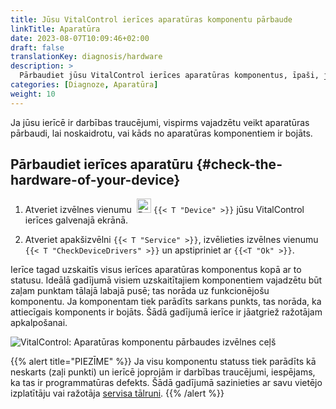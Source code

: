 ```yaml
---
title: Jūsu VitalControl ierīces aparatūras komponentu pārbaude
linkTitle: Aparatūra
date: 2023-08-07T10:09:46+02:00
draft: false
translationKey: diagnosis/hardware
description: >
  Pārbaudiet jūsu VitalControl ierīces aparatūras komponentus, īpaši, ja jums ir aizdomas par aparatūras defektu.
categories: [Diagnoze, Aparatūra]
weight: 10
---
```


Ja jūsu ierīcē ir darbības traucējumi, vispirms vajadzētu veikt aparatūras pārbaudi, lai noskaidrotu, vai kāds no aparatūras komponentiem ir bojāts.

## Pārbaudiet ierīces aparatūru {#check-the-hardware-of-your-device}

1. Atveriet izvēlnes vienumu &nbsp;<img src="/icons/device.svg" width="23" align="bottom" alt="Device" /> `{{< T "Device" >}}` jūsu VitalControl ierīces galvenajā ekrānā.

1. Atveriet apakšizvēlni `{{< T "Service" >}}`, izvēlieties izvēlnes vienumu `{{< T "CheckDeviceDrivers" >}}` un apstipriniet ar `{{<T "Ok" >}}`.

Ierīce tagad uzskaitīs visus ierīces aparatūras komponentus kopā ar to statusu. Ideālā gadījumā visiem uzskaitītajiem komponentiem vajadzētu būt zaļam punktam tālajā labajā pusē; tas norāda uz funkcionējošu komponentu. Ja komponentam tiek parādīts sarkans punkts, tas norāda, ka attiecīgais komponents ir bojāts. Šādā gadījumā ierīce ir jāatgriež ražotājam apkalpošanai.

   ![VitalControl: Aparatūras komponentu pārbaudes izvēlnes ceļš](../images/device-check.png "Aparatūras pārbaude")

{{% alert title="PIEZĪME" %}}
Ja visu komponentu statuss tiek parādīts kā neskarts (zaļi punkti) un ierīcē joprojām ir darbības traucējumi, iespējams, ka tas ir programmatūras defekts. Šādā gadījumā sazinieties ar savu vietējo izplatītāju vai ražotāja [servisa tālruni](https://www.urbanonline.de/en/contact).
{{% /alert %}}
